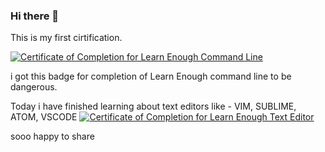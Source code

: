 ### Hi there 👋

<!--
**vidyakinjarapu/vidyakinjarapu** is a ✨ _special_ ✨ repository because its `README.md` (this file) appears on your GitHub profile.

Here are some ideas to get you started:

- 🔭 I’m currently working on ...
- 🌱 I’m currently learning ...
- 👯 I’m looking to collaborate on ...
- 🤔 I’m looking for help with ...
- 💬 Ask me about ...
- 📫 How to reach me: ...
- 😄 Pronouns: ...
- ⚡ Fun fact: ...
-->
This is my first cirtification.


<a href="https://www.learnenough.com/certificates/ea7c747f"><img src="https://www.learnenough.com/certificates/ea7c747f/command-line-tutorial.svg" alt="Certificate of Completion for Learn Enough Command Line"></a>


i got this badge for completion of Learn Enough command line to be dangerous.

Today i have finished learning about text editors like  - VIM, SUBLIME, ATOM, VSCODE
<a href="https://www.learnenough.com/certificates/ea7c747f"><img src="https://www.learnenough.com/certificates/ea7c747f/text-editor-tutorial.svg" alt="Certificate of Completion for Learn Enough Text Editor"></a>

sooo  happy to share

